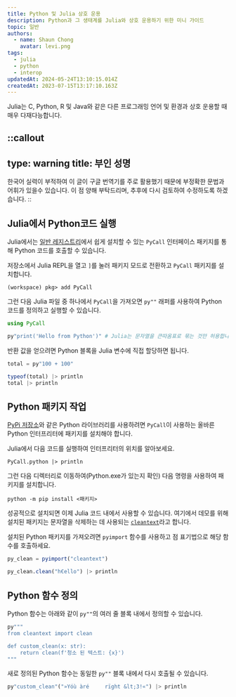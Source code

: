 ```yaml
---
title: Python 및 Julia 상호 운용
description: Python과 그 생태계를 Julia와 상호 운용하기 위한 미니 가이드
topic: 일반
authors:
  - name: Shaun Chong
    avatar: levi.png
tags:
  - julia
  - python
  - interop
updatedAt: 2024-05-24T13:10:15.014Z
createdAt: 2023-07-15T13:17:10.163Z
---
```


Julia는 C, Python, R 및 Java와 같은 다른 프로그래밍 언어 및 환경과 상호 운용할 때 매우 다재다능합니다.

<!--more-->

<!-- prettier-ignore-start -->
::callout
---
type: warning
title: 부인 성명
---
한국어 실력이 부적하여 이 글이 구글 번역기를 주로 활용했기 때문에 부정확한 문법과 어휘가 있을수 있습니다. 이 점 양해 부탁드리며, 추후에 다시 검토하여 수정하도록 하겠습니다.
::
<!-- prettier-ignore-end -->

## Julia에서 Python코드 실행

Julia에서는 [일반 레지스트리](https://github.com/JuliaRegistries/General)에서 쉽게 설치할 수 있는 `PyCall` 인터페이스 패키지를 통해 Python 코드를 호출할 수 있습니다.

저장소에서 Julia REPL을 열고 `]`를 눌러 패키지 모드로 전환하고 `PyCall` 패키지를 설치합니다.

```
(workspace) pkg> add PyCall
```

그런 다음 Julia 파일 중 하나에서 `PyCall`을 가져오면 `py""` 래퍼를 사용하여 Python 코드를 정의하고 실행할 수 있습니다.

```julia
using PyCall

py"print('Hello from Python')" # Julia는 문자열을 큰따옴표로 묶는 것만 허용합니다.
```

반환 값을 얻으려면 Python 블록을 Julia 변수에 직접 할당하면 됩니다.

```julia
total = py"100 + 100"

typeof(total) |> println
total |> println
```

## Python 패키지 작업

[PyPi 저장소](https://pypi.org/)와 같은 Python 라이브러리를 사용하려면 `PyCall`이 사용하는 올바른 Python 인터프리터에 패키지를 설치해야 합니다.

Julia에서 다음 코드를 실행하여 인터프리터의 위치를 알아보세요.

```
PyCall.python |> println
```

그런 다음 디렉터리로 이동하여(Python.exe가 있는지 확인) 다음 명령을 사용하여 패키지를 설치합니다.

```
python -m pip install <패키지>
```

성공적으로 설치되면 이제 Julia 코드 내에서 사용할 수 있습니다. 여기에서 데모를 위해 설치된 패키지는 문자열을 삭제하는 데 사용되는 [`cleantext`](https://pypi.org/project/clean-text/)라고 합니다.

설치된 Python 패키지를 가져오려면 `pyimport` 함수를 사용하고 점 표기법으로 해당 함수를 호출하세요.

```julia
py_clean = pyimport("cleantext")

py_clean.clean("h€ello") |> println
```

## Python 함수 정의

Python 함수는 아래와 같이 `py""`의 여러 줄 블록 내에서 정의할 수 있습니다.

```julia
py"""
from cleantext import clean

def custom_clean(x: str):
    return clean(f'청소 된 텍스트: {x}')
"""
```

새로 정의된 Python 함수는 동일한 `py""` 블록 내에서 다시 호출될 수 있습니다.

```julia
py"custom_clean"("»Yóù àré     rïght &lt;3!«") |> println
```
